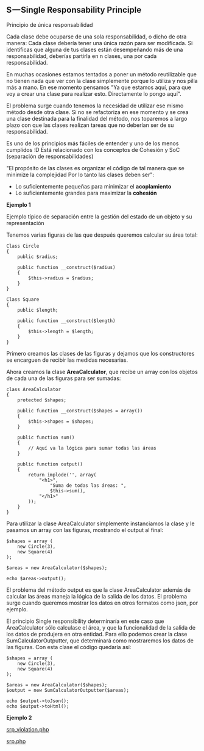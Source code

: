 S — Single Responsability Principle
------------------------------------

Principio de única responsabilidad

Cada clase debe ocuparse de una sola responsabilidad, o dicho de otra manera: Cada clase debería tener una única razón para 
ser modificada. Si identificas que alguna de tus clases están desempeñando más de una responsabilidad, 
deberías partirla en n clases, una por cada responsabilidad. 


En muchas ocasiones estamos tentados a poner un método reutilizable que no tienen nada que ver con la clase 
simplemente porque lo utiliza y nos pilla más a mano. En ese momento pensamos "Ya que estamos aquí, para que 
voy a crear una clase para realizar esto. Directamente lo pongo aquí".

El problema surge cuando tenemos la necesidad de utilizar ese mismo método desde otra clase. 
Si no se refactoriza en ese momento y se crea una clase destinada para la finalidad del método, 
nos toparemos a largo plazo con que las clases realizan tareas que no deberían ser de su responsabilidad.

Es uno de los principios más fáciles de entender y uno de los menos cumplidos :D
Está relacionado con los conceptos de Cohesión y SoC (separación de responsabilidades)

"El propósito de las clases es organizar el código de tal manera que se minimize la complejidad
Por lo tanto las clases deben ser":

* Lo suficientemente pequeñas para minimizar el **acoplamiento**
* Lo suficientemente grandes para maximizar la **cohesión**


**Ejemplo 1**

Ejemplo típico de separación entre la gestión del estado de un objeto y su representación


Tenemos varias figuras de las que después queremos calcular su área total:

    Class Circle 
    {
        public $radius;
    
        public function __construct($radius) 
        {
            $this->radius = $radius;
        }
    }

    Class Square 
    {
        public $length;
    
        public function __construct($length) 
        {
            $this->length = $length;
        }
    }
Primero creamos las clases de las figuras y dejamos que los constructores se encarguen de recibir las medidas necesarias.

Ahora creamos la clase **AreaCalculator**, que recibe un array con los objetos de cada una de las figuras para ser sumadas:

    class AreaCalculator
    {
        protected $shapes;
    
        public function __construct($shapes = array())
        {
            $this->shapes = $shapes;
        }
    
        public function sum()
        {
            // Aquí va la lógica para sumar todas las áreas
        }
    
        public function output()
        {
            return implode('', array(
                "<h1>",
                    "Suma de todas las áreas: ",
                    $this->sum(),
                "</h1>"
            ));
        }
    }
    
Para utilizar la clase AreaCalculator simplemente instanciamos la clase y le pasamos un array con las figuras, 
mostrando el output al final:

    $shapes = array (
        new Circle(3),
        new Square(4)
    );

    $areas = new AreaCalculator($shapes);
    
    echo $areas->output();
    
El problema del método output es que la clase AreaCalculator además de calcular las áreas maneja la lógica de la salida 
de los datos. El problema surge cuando queremos mostrar los datos en otros formatos como json, por ejemplo.

El principio Single responsibility determinaría en este caso que AreaCalculator sólo calculase el área, y que la 
funcionalidad de la salida de los datos de produjera en otra entidad. Para ello podemos crear la clase SumCalculatorOutputter, que determinará como mostraremos los datos de las figuras. Con esta clase el código quedaría así:

    $shapes = array (
        new Circle(3),
        new Square(4)
    );
    
    $areas = new AreaCalculator($shapes);
    $output = new SumCalculatorOutputter($areas);
    
    echo $output->toJson();
    echo $output->toHtml();



**Ejemplo 2**


[srp_violation.php](srp_violation.php)

[srp.php](srp_good.php)




